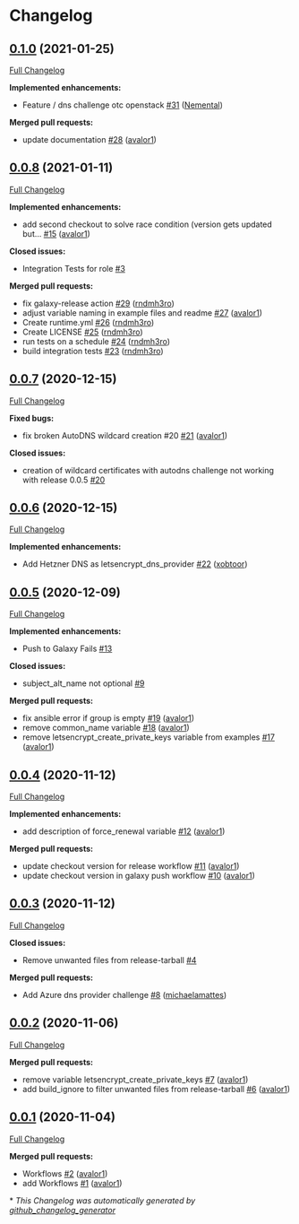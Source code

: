 # Changelog

## [0.1.0](https://github.com/T-Systems-MMS/ansible-collection-letsencrypt/tree/0.1.0) (2021-01-25)

[Full Changelog](https://github.com/T-Systems-MMS/ansible-collection-letsencrypt/compare/0.0.8...0.1.0)

**Implemented enhancements:**

- Feature / dns challenge otc openstack [\#31](https://github.com/T-Systems-MMS/ansible-collection-letsencrypt/pull/31) ([Nemental](https://github.com/Nemental))

**Merged pull requests:**

- update documentation [\#28](https://github.com/T-Systems-MMS/ansible-collection-letsencrypt/pull/28) ([avalor1](https://github.com/avalor1))

## [0.0.8](https://github.com/T-Systems-MMS/ansible-collection-letsencrypt/tree/0.0.8) (2021-01-11)

[Full Changelog](https://github.com/T-Systems-MMS/ansible-collection-letsencrypt/compare/0.0.7...0.0.8)

**Implemented enhancements:**

- add second checkout to solve race condition \(version gets updated but… [\#15](https://github.com/T-Systems-MMS/ansible-collection-letsencrypt/pull/15) ([avalor1](https://github.com/avalor1))

**Closed issues:**

- Integration Tests for role [\#3](https://github.com/T-Systems-MMS/ansible-collection-letsencrypt/issues/3)

**Merged pull requests:**

- fix galaxy-release action [\#29](https://github.com/T-Systems-MMS/ansible-collection-letsencrypt/pull/29) ([rndmh3ro](https://github.com/rndmh3ro))
- adjust variable naming in example files and readme [\#27](https://github.com/T-Systems-MMS/ansible-collection-letsencrypt/pull/27) ([avalor1](https://github.com/avalor1))
- Create runtime.yml [\#26](https://github.com/T-Systems-MMS/ansible-collection-letsencrypt/pull/26) ([rndmh3ro](https://github.com/rndmh3ro))
- Create LICENSE [\#25](https://github.com/T-Systems-MMS/ansible-collection-letsencrypt/pull/25) ([rndmh3ro](https://github.com/rndmh3ro))
- run tests on a schedule [\#24](https://github.com/T-Systems-MMS/ansible-collection-letsencrypt/pull/24) ([rndmh3ro](https://github.com/rndmh3ro))
- build integration tests [\#23](https://github.com/T-Systems-MMS/ansible-collection-letsencrypt/pull/23) ([rndmh3ro](https://github.com/rndmh3ro))

## [0.0.7](https://github.com/T-Systems-MMS/ansible-collection-letsencrypt/tree/0.0.7) (2020-12-15)

[Full Changelog](https://github.com/T-Systems-MMS/ansible-collection-letsencrypt/compare/0.0.6...0.0.7)

**Fixed bugs:**

- fix broken AutoDNS wildcard creation \#20 [\#21](https://github.com/T-Systems-MMS/ansible-collection-letsencrypt/pull/21) ([avalor1](https://github.com/avalor1))

**Closed issues:**

- creation of wildcard certificates with autodns challenge not working with release 0.0.5 [\#20](https://github.com/T-Systems-MMS/ansible-collection-letsencrypt/issues/20)

## [0.0.6](https://github.com/T-Systems-MMS/ansible-collection-letsencrypt/tree/0.0.6) (2020-12-15)

[Full Changelog](https://github.com/T-Systems-MMS/ansible-collection-letsencrypt/compare/0.0.5...0.0.6)

**Implemented enhancements:**

- Add Hetzner DNS as letsencrypt\_dns\_provider [\#22](https://github.com/T-Systems-MMS/ansible-collection-letsencrypt/pull/22) ([xobtoor](https://github.com/xobtoor))

## [0.0.5](https://github.com/T-Systems-MMS/ansible-collection-letsencrypt/tree/0.0.5) (2020-12-09)

[Full Changelog](https://github.com/T-Systems-MMS/ansible-collection-letsencrypt/compare/0.0.4...0.0.5)

**Implemented enhancements:**

- Push to Galaxy Fails [\#13](https://github.com/T-Systems-MMS/ansible-collection-letsencrypt/issues/13)

**Closed issues:**

- subject\_alt\_name not optional [\#9](https://github.com/T-Systems-MMS/ansible-collection-letsencrypt/issues/9)

**Merged pull requests:**

- fix ansible error if group is empty [\#19](https://github.com/T-Systems-MMS/ansible-collection-letsencrypt/pull/19) ([avalor1](https://github.com/avalor1))
- remove common\_name variable [\#18](https://github.com/T-Systems-MMS/ansible-collection-letsencrypt/pull/18) ([avalor1](https://github.com/avalor1))
- remove letsencrypt\_create\_private\_keys variable from examples [\#17](https://github.com/T-Systems-MMS/ansible-collection-letsencrypt/pull/17) ([avalor1](https://github.com/avalor1))

## [0.0.4](https://github.com/T-Systems-MMS/ansible-collection-letsencrypt/tree/0.0.4) (2020-11-12)

[Full Changelog](https://github.com/T-Systems-MMS/ansible-collection-letsencrypt/compare/0.0.3...0.0.4)

**Implemented enhancements:**

- add description of force\_renewal variable [\#12](https://github.com/T-Systems-MMS/ansible-collection-letsencrypt/pull/12) ([avalor1](https://github.com/avalor1))

**Merged pull requests:**

- update checkout version for release workflow [\#11](https://github.com/T-Systems-MMS/ansible-collection-letsencrypt/pull/11) ([avalor1](https://github.com/avalor1))
- update checkout version in galaxy push workflow [\#10](https://github.com/T-Systems-MMS/ansible-collection-letsencrypt/pull/10) ([avalor1](https://github.com/avalor1))

## [0.0.3](https://github.com/T-Systems-MMS/ansible-collection-letsencrypt/tree/0.0.3) (2020-11-12)

[Full Changelog](https://github.com/T-Systems-MMS/ansible-collection-letsencrypt/compare/0.0.2...0.0.3)

**Closed issues:**

- Remove unwanted files from release-tarball  [\#4](https://github.com/T-Systems-MMS/ansible-collection-letsencrypt/issues/4)

**Merged pull requests:**

- Add Azure dns provider challenge [\#8](https://github.com/T-Systems-MMS/ansible-collection-letsencrypt/pull/8) ([michaelamattes](https://github.com/michaelamattes))

## [0.0.2](https://github.com/T-Systems-MMS/ansible-collection-letsencrypt/tree/0.0.2) (2020-11-06)

[Full Changelog](https://github.com/T-Systems-MMS/ansible-collection-letsencrypt/compare/0.0.1...0.0.2)

**Merged pull requests:**

- remove variable letsencrypt\_create\_private\_keys [\#7](https://github.com/T-Systems-MMS/ansible-collection-letsencrypt/pull/7) ([avalor1](https://github.com/avalor1))
- add build\_ignore to filter unwanted files from release-tarball [\#6](https://github.com/T-Systems-MMS/ansible-collection-letsencrypt/pull/6) ([avalor1](https://github.com/avalor1))

## [0.0.1](https://github.com/T-Systems-MMS/ansible-collection-letsencrypt/tree/0.0.1) (2020-11-04)

[Full Changelog](https://github.com/T-Systems-MMS/ansible-collection-letsencrypt/compare/6c0445f6769360d1b8ea12df58483ac4a8b602f3...0.0.1)

**Merged pull requests:**

- Workflows [\#2](https://github.com/T-Systems-MMS/ansible-collection-letsencrypt/pull/2) ([avalor1](https://github.com/avalor1))
- add Workflows [\#1](https://github.com/T-Systems-MMS/ansible-collection-letsencrypt/pull/1) ([avalor1](https://github.com/avalor1))



\* *This Changelog was automatically generated by [github_changelog_generator](https://github.com/github-changelog-generator/github-changelog-generator)*
